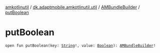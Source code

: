 [amkotlinutil](../../index.md) / [dk.adaptmobile.amkotlinutil.util](../index.md) / [AMBundleBuilder](index.md) / [putBoolean](put-boolean.md)

# putBoolean

`open fun putBoolean(key: `[`String`](https://kotlinlang.org/api/latest/jvm/stdlib/kotlin/-string/index.html)`!, value: `[`Boolean`](https://kotlinlang.org/api/latest/jvm/stdlib/kotlin/-boolean/index.html)`): `[`AMBundleBuilder`](index.md)`!`